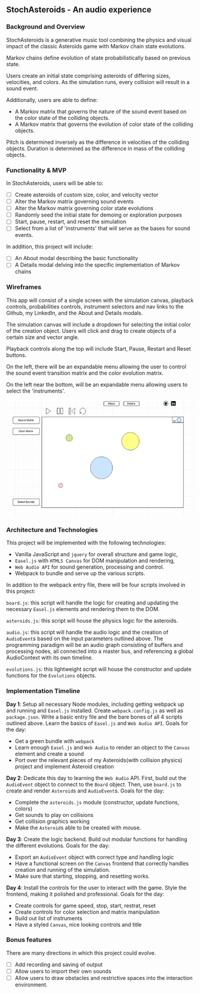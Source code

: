 ## StochAsteroids - An audio experience

### Background and Overview

StochAsteroids is a generative music tool combining the physics and visual impact of the classic Asteroids game with Markov chain state evolutions.

Markov chains define evolution of state probabilistically based on previous state.

Users create an initial state comprising asteroids of differing sizes, velocities, and colors. As the simulation runs, every collision will result in a sound event.

Additionally, users are able to define:
* A Markov matrix that governs the nature of the sound event based on the color state of the colliding objects.
* A Markov matrix that governs the evolution of color state of the colliding objects.

Pitch is determined inversely as the difference in velocities of the colliding objects.
Duration is determined as the difference in mass of the colliding objects.


### Functionality & MVP  

In StochAsteroids, users will be able to:

- [ ] Create asteroids of custom size, color, and velocity vector
- [ ] Alter the Markov matrix governing sound events
- [ ] Alter the Markov matrix governing color state evolutions
- [ ] Randomly seed the initial state for demoing or exploration purposes
- [ ] Start, pause, restart, and reset the simulation
- [ ] Select from a list of 'instruments' that will serve as the bases for sound events.

In addition, this project will include:

- [ ] An About modal describing the basic functionality
- [ ] A Details modal delving into the specific implementation of Markov chains

### Wireframes

This app will consist of a single screen with the simulation canvas, playback controls, probabilities controls, instrument selectors and nav links to the Github, my LinkedIn, and the About and Details modals.  

The simulation canvas will include a dropdown for selecting the initial color of the creation object. Users will click and drag to create objects of a certain size and vector angle.

Playback controls along the top will include Start, Pause, Restart and Reset buttons.

On the left, there will be an expandable menu allowing the user to control the sound event transition matrix and the color evolution matrix.

On the left near the bottom, will be an expandable menu allowing users to select the 'instruments'.

![wireframes](images/js_wireframes.png)

### Architecture and Technologies

This project will be implemented with the following technologies:

- Vanilla JavaScript and `jquery` for overall structure and game logic,
- `Easel.js` with `HTML5 Canvas` for DOM manipulation and rendering,
- `Web Audio API` for sound generation, processing and control.
- Webpack to bundle and serve up the various scripts.

In addition to the webpack entry file, there will be four scripts involved in this project:

`board.js`: this script will handle the logic for creating and updating the necessary `Easel.js` elements and rendering them to the DOM.

`asteroids.js`: this script will house the physics logic for the asteroids.

`audio.js`: this script will handle the audio logic and the creation of `AudioEvent`s based on the input parameters outlined above. The programming paradigm will be an audio graph consisting of buffers and processing nodes, all connected into a master bus, and referencing a global AudioContext with its own timeline.

`evolutions.js`: this lightweight script will house the constructor and update functions for the `Evolutions` objects.  

### Implementation Timeline

**Day 1**: Setup all necessary Node modules, including getting webpack up and running and `Easel.js` installed.  Create `webpack.config.js` as well as `package.json`.  Write a basic entry file and the bare bones of all 4 scripts outlined above.  Learn the basics of `Easel.js` and `Web Audio API`.  Goals for the day:

- Get a green bundle with `webpack`
- Learn enough `Easel.js` and `Web Audio` to render an object to the `Canvas` element and create a sound
- Port over the relevant pieces of my Asteroids(with collision physics) project and implement Asteroid creation

**Day 2**: Dedicate this day to learning the `Web Audio` API.  First, build out the `AudioEvent` object to connect to the `Board` object.  Then, use `board.js` to create and render `Asteroid`s and `AudioEvent`s. Goals for the day:

- Complete the `asteroids.js` module (constructor, update functions, colors)
- Get sounds to play on collisions
- Get collision graphics working
- Make the `Asteroid`s able to be created with mouse.

**Day 3**: Create the logic backend. Build out modular functions for handling the different evolutions. Goals for the day:

- Export an `AudioEvent` object with correct type and handling logic
- Have a functional screen on the `Canvas` frontend that correctly handles creation and running of the simulation.
- Make sure that starting, stopping, and resetting works.


**Day 4**: Install the controls for the user to interact with the game. Style the frontend, making it polished and professional. Goals for the day:

- Create controls for game speed, stop, start, restrat, reset
- Create controls for color selection and matrix manipulation
- Build out list of instruments
- Have a styled `Canvas`, nice looking controls and title


### Bonus features

There are many directions in which this project could evolve.

- [ ] Add recording and saving of output
- [ ] Allow users to import their own sounds
- [ ] Allow users to draw obstacles and restrictive spaces into the interaction environment.
